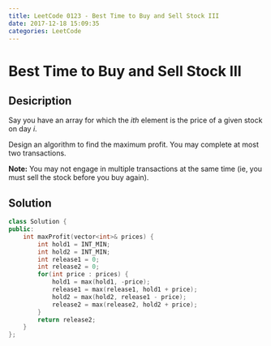 ```yaml
---
title: LeetCode 0123 - Best Time to Buy and Sell Stock III
date: 2017-12-18 15:09:35
categories: LeetCode
---
```

# Best Time to Buy and Sell Stock III #

<!--more-->

## Desicription ##

Say you have an array for which the *ith* element is the price of a given stock on day *i*.

Design an algorithm to find the maximum profit. You may complete at most two transactions.

**Note:**
You may not engage in multiple transactions at the same time (ie, you must sell the stock before you buy again).

## Solution ##

```cpp
class Solution {
public:
    int maxProfit(vector<int>& prices) {
        int hold1 = INT_MIN;
        int hold2 = INT_MIN;
        int release1 = 0;
        int release2 = 0;
        for(int price : prices) {
            hold1 = max(hold1, -price);
            release1 = max(release1, hold1 + price);
            hold2 = max(hold2, release1 - price);
            release2 = max(release2, hold2 + price);
        }
        return release2;
    }
};
```
